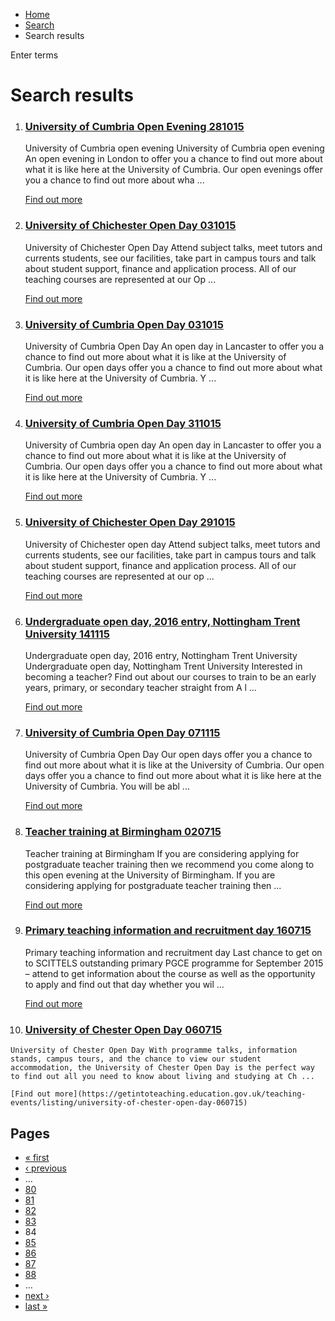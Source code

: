 *   [Home](/)
*   [Search](/search)
*   Search results

Enter terms 

Search results
==============

1.  ### [University of Cumbria Open Evening 281015](https://getintoteaching.education.gov.uk/teaching-events/provider/university-of-cumbria-open-evening-28102015)
    
    University of Cumbria open evening University of Cumbria open evening An open evening in London to offer you a chance to find out more about what it is like here at the University of Cumbria. Our open evenings offer you a chance to find out more about wha ...
    
    [Find out more](https://getintoteaching.education.gov.uk/teaching-events/provider/university-of-cumbria-open-evening-28102015)
    
2.  ### [University of Chichester Open Day 031015](https://getintoteaching.education.gov.uk/teaching-events/provider/university-of-chichester-open-day-031015)
    
    University of Chichester Open Day Attend subject talks, meet tutors and currents students, see our facilities, take part in campus tours and talk about student support, finance and application process. All of our teaching courses are represented at our Op ...
    
    [Find out more](https://getintoteaching.education.gov.uk/teaching-events/provider/university-of-chichester-open-day-031015)
    
3.  ### [University of Cumbria Open Day 031015](https://getintoteaching.education.gov.uk/teaching-events/provider/university-of-cumbria-open-day-031015)
    
    University of Cumbria Open Day An open day in Lancaster to offer you a chance to find out more about what it is like at the University of Cumbria. Our open days offer you a chance to find out more about what it is like here at the University of Cumbria. Y ...
    
    [Find out more](https://getintoteaching.education.gov.uk/teaching-events/provider/university-of-cumbria-open-day-031015)
    
4.  ### [University of Cumbria Open Day 311015](https://getintoteaching.education.gov.uk/teaching-events/provider/university-of-cumbria-open-day-311015)
    
    University of Cumbria open day An open day in Lancaster to offer you a chance to find out more about what it is like at the University of Cumbria. Our open days offer you a chance to find out more about what it is like here at the University of Cumbria. Y ...
    
    [Find out more](https://getintoteaching.education.gov.uk/teaching-events/provider/university-of-cumbria-open-day-311015)
    
5.  ### [University of Chichester Open Day 291015](https://getintoteaching.education.gov.uk/teaching-events/provider/university-of-chichester-open-day-291015)
    
    University of Chichester open day Attend subject talks, meet tutors and currents students, see our facilities, take part in campus tours and talk about student support, finance and application process. All of our teaching courses are represented at our op ...
    
    [Find out more](https://getintoteaching.education.gov.uk/teaching-events/provider/university-of-chichester-open-day-291015)
    
6.  ### [Undergraduate open day, 2016 entry, Nottingham Trent University 141115](https://getintoteaching.education.gov.uk/teaching-events/provider/undergraduate-open-day-2016-entry-nottingham-trent-university-141115)
    
    Undergraduate open day, 2016 entry, Nottingham Trent University Undergraduate open day, Nottingham Trent University Interested in becoming a teacher? Find out about our courses to train to be an early years, primary, or secondary teacher straight from A l ...
    
    [Find out more](https://getintoteaching.education.gov.uk/teaching-events/provider/undergraduate-open-day-2016-entry-nottingham-trent-university-141115)
    
7.  ### [University of Cumbria Open Day 071115](https://getintoteaching.education.gov.uk/teaching-events/provider/university-of-cumbria-open-day-071115)
    
    University of Cumbria Open Day Our open days offer you a chance to find out more about what it is like at the University of Cumbria. Our open days offer you a chance to find out more about what it is like here at the University of Cumbria. You will be abl ...
    
    [Find out more](https://getintoteaching.education.gov.uk/teaching-events/provider/university-of-cumbria-open-day-071115)
    
8.  ### [Teacher training at Birmingham 020715](https://getintoteaching.education.gov.uk/teaching-events/listing/teacher-training-at-birmingham-020715)
    
    Teacher training at Birmingham If you are considering applying for postgraduate teacher training then we recommend you come along to this open evening at the University of Birmingham. If you are considering applying for postgraduate teacher training then ...
    
    [Find out more](https://getintoteaching.education.gov.uk/teaching-events/listing/teacher-training-at-birmingham-020715)
    
9.  ### [Primary teaching information and recruitment day 160715](https://getintoteaching.education.gov.uk/teaching-events/provider/primary-teaching-information-and-recruitment-day-160715)
    
    Primary teaching information and recruitment day Last chance to get on to SCITTELS outstanding primary PGCE programme for September 2015 – attend to get information about the course as well as the opportunity to apply and find out that day whether you wil ...
    
    [Find out more](https://getintoteaching.education.gov.uk/teaching-events/provider/primary-teaching-information-and-recruitment-day-160715)
    
10.  ### [University of Chester Open Day 060715](https://getintoteaching.education.gov.uk/teaching-events/listing/university-of-chester-open-day-060715)
    
    University of Chester Open Day With programme talks, information stands, campus tours, and the chance to view our student accommodation, the University of Chester Open Day is the perfect way to find out all you need to know about living and studying at Ch ...
    
    [Find out more](https://getintoteaching.education.gov.uk/teaching-events/listing/university-of-chester-open-day-060715)
    

Pages
-----

*   [« first](/search/site "Go to first page")
*   [‹ previous](/search/site?page=82 "Go to previous page")
*   …
*   [80](/search/site?page=79 "Go to page 80")
*   [81](/search/site?page=80 "Go to page 81")
*   [82](/search/site?page=81 "Go to page 82")
*   [83](/search/site?page=82 "Go to page 83")
*   84
*   [85](/search/site?page=84 "Go to page 85")
*   [86](/search/site?page=85 "Go to page 86")
*   [87](/search/site?page=86 "Go to page 87")
*   [88](/search/site?page=87 "Go to page 88")
*   …
*   [next ›](/search/site?page=84 "Go to next page")
*   [last »](/search/site?page=1032 "Go to last page")